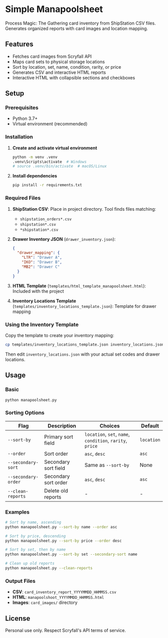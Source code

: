 # Simple Manapoolsheet

Process Magic: The Gathering card inventory from ShipStation CSV files. Generates organized reports with card images and location mapping.

## Features

- Fetches card images from Scryfall API
- Maps card sets to physical storage locations
- Sort by location, set, name, condition, rarity, or price
- Generates CSV and interactive HTML reports
- Interactive HTML with collapsible sections and checkboxes

## Setup

### Prerequisites
- Python 3.7+
- Virtual environment (recommended)

### Installation

1. **Create and activate virtual environment**
   ```bash
   python -m venv .venv
   .venv\Scripts\activate  # Windows
   # source .venv/bin/activate  # macOS/Linux
   ```

2. **Install dependencies**
   ```bash
   pip install -r requirements.txt
   ```

### Required Files

1. **ShipStation CSV**: Place in project directory. Tool finds files matching:
   - `shipstation_orders*.csv`
   - `shipstation*.csv` 
   - `*shipstation*.csv`

2. **Drawer Inventory JSON** (`drawer_inventory.json`):
   ```json
   {
     "drawer_mapping": {
       "LTR": "Drawer A",
       "IKO": "Drawer B",
       "MB2": "Drawer C"
     }
   }
   ```

3. **HTML Template** (`templates/html_template_manapoolsheet.html`): Included with the project
4. **Inventory Locations Template** (`templates/inventory_locations_template.json`): Template for drawer mapping

### Using the Inventory Template

Copy the template to create your inventory mapping:
```bash
cp templates/inventory_locations_template.json inventory_locations.json
```

Then edit `inventory_locations.json` with your actual set codes and drawer locations.

## Usage

### Basic
```bash
python manapoolsheet.py
```

### Sorting Options

| Flag | Description | Choices | Default |
|------|-------------|---------|---------|
| `--sort-by` | Primary sort field | `location`, `set`, `name`, `condition`, `rarity`, `price` | `location` |
| `--order` | Sort order | `asc`, `desc` | `asc` |
| `--secondary-sort` | Secondary sort field | Same as `--sort-by` | None |
| `--secondary-order` | Secondary sort order | `asc`, `desc` | `asc` |
| `--clean-reports` | Delete old reports | - | - |

### Examples
```bash
# Sort by name, ascending
python manapoolsheet.py --sort-by name --order asc

# Sort by price, descending
python manapoolsheet.py --sort-by price --order desc

# Sort by set, then by name
python manapoolsheet.py --sort-by set --secondary-sort name

# Clean up old reports
python manapoolsheet.py --clean-reports
```

### Output Files
- **CSV**: `card_inventory_report_YYYYMMDD_HHMMSS.csv`
- **HTML**: `manapoolshoot_YYYYMMDD_HHMMSS.html`
- **Images**: `card_images/` directory

## License

Personal use only. Respect Scryfall's API terms of service.
